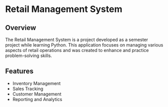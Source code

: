 # Retail Management System

## Overview
The Retail Management System is a project developed as a semester project while learning Python. This application focuses on managing various aspects of retail operations and was created to enhance and practice problem-solving skills.

## Features
- Inventory Management
- Sales Tracking
- Customer Management
- Reporting and Analytics

